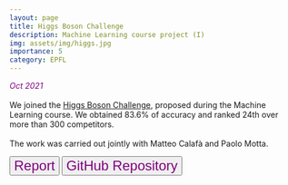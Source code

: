 ```yaml
---
layout: page
title: Higgs Boson Challenge
description: Machine Learning course project (I)
img: assets/img/higgs.jpg
importance: 5
category: EPFL
---
```


<em style="color:purple"> Oct 2021 </em>
<br>
<br>
We joined the <a href="https://www.aicrowd.com/challenges/epfl-machine-learning-higgs">Higgs Boson Challenge</a>, proposed during the Machine Learning course. We obtained 83.6% of accuracy and ranked 24th over more than 300 competitors.
<br>
<br>
The work was carried out jointly with Matteo Calafà and Paolo Motta.

<a href="/assets/pdf/report_ml1.pdf"><button style="font-size:24px;color:purple">Report <i class="fa fa-file-pdf"></i></button></a>
<a href="https://github.com/teocala/ml-project-1-ml_mpg_project1"><button style="font-size:24px;color:purple">GitHub Repository <i class="fa fa-folder"></i></button></a>